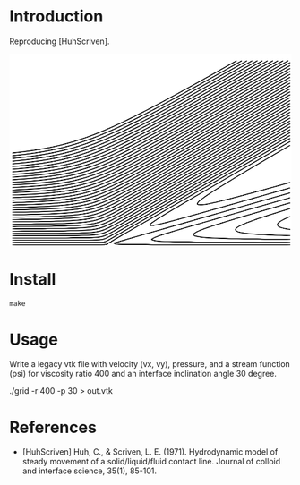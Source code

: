 # Introduction

Reproducing [HuhScriven].

<p align="center"><img src="img/lines.png"/></p>

# Install

    make

# Usage

Write a legacy vtk file with velocity (vx, vy), pressure, and a stream
function (psi) for viscosity ratio 400 and an interface inclination
angle 30 degree.

   ./grid -r 400 -p 30 > out.vtk

# References

- [HuhScriven] Huh, C., & Scriven, L. E. (1971). Hydrodynamic model of
  steady movement of a solid/liquid/fluid contact line. Journal of
  colloid and interface science, 35(1), 85-101.

